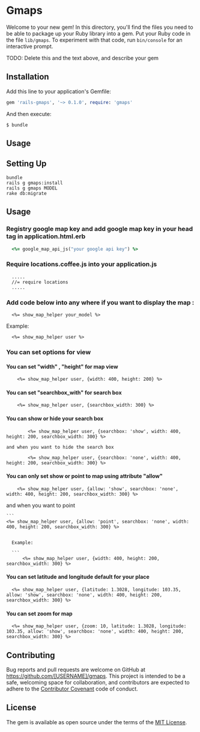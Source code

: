 # Gmaps

Welcome to your new gem! In this directory, you'll find the files you need to be able to package up your Ruby library into a gem. Put your Ruby code in the file `lib/gmaps`. To experiment with that code, run `bin/console` for an interactive prompt.

TODO: Delete this and the text above, and describe your gem

## Installation

Add this line to your application's Gemfile:

```ruby
gem 'rails-gmaps', '~> 0.1.0', require: 'gmaps'
```

And then execute:

    $ bundle

## Usage

## Setting Up

	bundle
	rails g gmaps:install
	rails g gmaps MODEL
	rake db:migrate

## Usage

### Registry google map key and add google map key in your head tag in application.html.erb

```ruby
  <%= google_map_api_js("your google api key") %>
```

### Require locations.coffee.js into your application.js

```
  .....
  //= require locations
  .....
```

### Add code below into any where if you want to display the map :

```
  <%= show_map_helper your_model %>
```

Example:

```
  <%= show_map_helper user %>
```

### You can set options for view

#### You can set "width" , "height" for map view

```
	<%= show_map_helper user, {width: 400, height: 200} %>
```

#### You can set "searchbox_with" for search box

```
	<%= show_map_helper user, {searchbox_width: 300} %>
```

#### You can show or hide your search box

```
		<%= show_map_helper user, {searchbox: 'show', width: 400, height: 200, searchbox_width: 300} %>
```
	and when you want to hide the search box

```
		<%= show_map_helper user, {searchbox: 'none', width: 400, height: 200, searchbox_width: 300} %>
```

#### You can only set show or point to map using attribute "allow"

```
	<%= show_map_helper user, {allow: 'show', searchbox: 'none', width: 400, height: 200, searchbox_width: 300} %>
```

and when you want to point

	```
    <%= show_map_helper user, {allow: 'point', searchbox: 'none', width: 400, height: 200, searchbox_width: 300} %>
  ```

	Example:

	```
		<%= show_map_helper user, {width: 400, height: 200, searchbox_width: 300} %>
  ```

#### You can set latitude and longitude default for your place

```
  <%= show_map_helper user, {latitude: 1.3028, longitude: 103.35, allow: 'show', searchbox: 'none', width: 400, height: 200, searchbox_width: 300} %>
```

#### You can set zoom for map

```
  <%= show_map_helper user, {zoom: 10, latitude: 1.3028, longitude: 103.35, allow: 'show', searchbox: 'none', width: 400, height: 200, searchbox_width: 300} %>
```

## Contributing

Bug reports and pull requests are welcome on GitHub at https://github.com/[USERNAME]/gmaps. This project is intended to be a safe, welcoming space for collaboration, and contributors are expected to adhere to the [Contributor Covenant](contributor-covenant.org) code of conduct.


## License

The gem is available as open source under the terms of the [MIT License](http://opensource.org/licenses/MIT).

